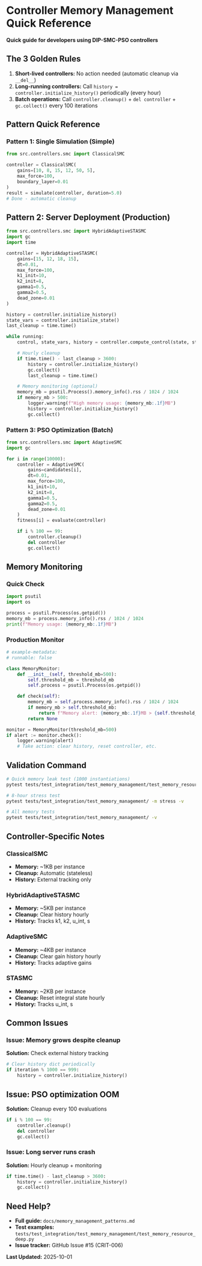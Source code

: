 # Controller Memory Management Quick Reference

**Quick guide for developers using DIP-SMC-PSO controllers**



## The 3 Golden Rules

1. **Short-lived controllers:** No action needed (automatic cleanup via `__del__`)
2. **Long-running controllers:** Call `history = controller.initialize_history()` periodically (every hour)
3. **Batch operations:** Call `controller.cleanup()` + `del controller` + `gc.collect()` every 100 iterations



## Pattern Quick Reference

### Pattern 1: Single Simulation (Simple)

```python
from src.controllers.smc import ClassicalSMC

controller = ClassicalSMC(
    gains=[10, 8, 15, 12, 50, 5],
    max_force=100,
    boundary_layer=0.01
)
result = simulate(controller, duration=5.0)
# Done - automatic cleanup
```

## Pattern 2: Server Deployment (Production)

```python
from src.controllers.smc import HybridAdaptiveSTASMC
import gc
import time

controller = HybridAdaptiveSTASMC(
    gains=[15, 12, 18, 15],
    dt=0.01,
    max_force=100,
    k1_init=10,
    k2_init=8,
    gamma1=0.5,
    gamma2=0.5,
    dead_zone=0.01
)

history = controller.initialize_history()
state_vars = controller.initialize_state()
last_cleanup = time.time()

while running:
    control, state_vars, history = controller.compute_control(state, state_vars, history)

    # Hourly cleanup
    if time.time() - last_cleanup > 3600:
        history = controller.initialize_history()
        gc.collect()
        last_cleanup = time.time()

    # Memory monitoring (optional)
    memory_mb = psutil.Process().memory_info().rss / 1024 / 1024
    if memory_mb > 500:
        logger.warning(f"High memory usage: {memory_mb:.1f}MB")
        history = controller.initialize_history()
        gc.collect()
```

### Pattern 3: PSO Optimization (Batch)

```python
from src.controllers.smc import AdaptiveSMC
import gc

for i in range(10000):
    controller = AdaptiveSMC(
        gains=candidates[i],
        dt=0.01,
        max_force=100,
        k1_init=10,
        k2_init=8,
        gamma1=0.5,
        gamma2=0.5,
        dead_zone=0.01
    )
    fitness[i] = evaluate(controller)

    if i % 100 == 99:
        controller.cleanup()
        del controller
        gc.collect()
```



## Memory Monitoring

### Quick Check

```python
import psutil
import os

process = psutil.Process(os.getpid())
memory_mb = process.memory_info().rss / 1024 / 1024
print(f"Memory usage: {memory_mb:.1f}MB")
```

### Production Monitor

```python
# example-metadata:
# runnable: false

class MemoryMonitor:
    def __init__(self, threshold_mb=500):
        self.threshold_mb = threshold_mb
        self.process = psutil.Process(os.getpid())

    def check(self):
        memory_mb = self.process.memory_info().rss / 1024 / 1024
        if memory_mb > self.threshold_mb:
            return f"Memory alert: {memory_mb:.1f}MB > {self.threshold_mb}MB"
        return None

monitor = MemoryMonitor(threshold_mb=500)
if alert := monitor.check():
    logger.warning(alert)
    # Take action: clear history, reset controller, etc.
```



## Validation Command

```bash
# Quick memory leak test (1000 instantiations)
pytest tests/test_integration/test_memory_management/test_memory_resource_deep.py::TestMemoryUsage::test_memory_leak_detection -v

# 8-hour stress test
pytest tests/test_integration/test_memory_management/ -m stress -v

# All memory tests
pytest tests/test_integration/test_memory_management/ -v
```



## Controller-Specific Notes

### ClassicalSMC

- **Memory:** ~1KB per instance
- **Cleanup:** Automatic (stateless)
- **History:** External tracking only

### HybridAdaptiveSTASMC

- **Memory:** ~5KB per instance
- **Cleanup:** Clear history hourly
- **History:** Tracks k1, k2, u_int, s

### AdaptiveSMC

- **Memory:** ~4KB per instance
- **Cleanup:** Clear gain history hourly
- **History:** Tracks adaptive gains

### STASMC

- **Memory:** ~2KB per instance
- **Cleanup:** Reset integral state hourly
- **History:** Tracks u_int, s



## Common Issues

### Issue: Memory grows despite cleanup

**Solution:** Check external history tracking
```python
# Clear history dict periodically
if iteration % 1000 == 999:
    history = controller.initialize_history()
```

## Issue: PSO optimization OOM

**Solution:** Cleanup every 100 evaluations
```python
if i % 100 == 99:
    controller.cleanup()
    del controller
    gc.collect()
```

### Issue: Long server runs crash

**Solution:** Hourly cleanup + monitoring
```python
if time.time() - last_cleanup > 3600:
    history = controller.initialize_history()
    gc.collect()
```



## Need Help?

- **Full guide:** `docs/memory_management_patterns.md`
- **Test examples:** `tests/test_integration/test_memory_management/test_memory_resource_deep.py`
- **Issue tracker:** GitHub Issue #15 (CRIT-006)



**Last Updated:** 2025-10-01
